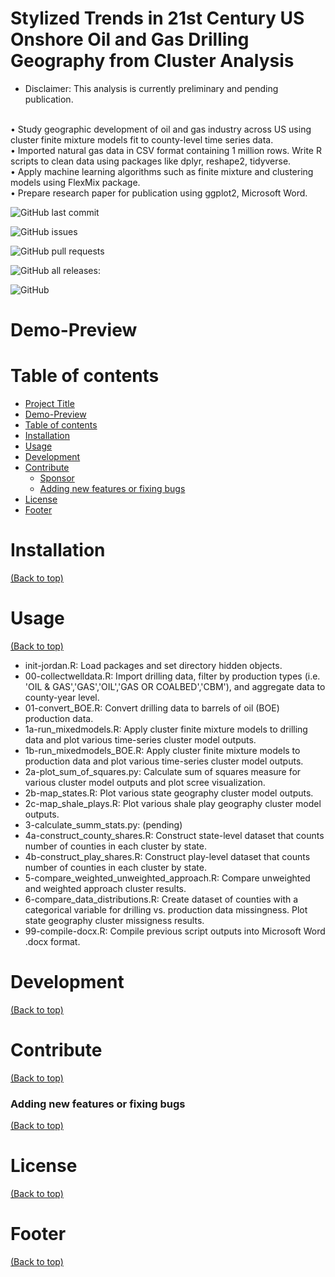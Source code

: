# Stylized Trends in 21st Century US Onshore Oil and Gas Drilling Geography from Cluster Analysis
* Disclaimer: This analysis is currently preliminary and pending publication.

<br /> • Study geographic development of oil and gas industry across US using cluster finite mixture models fit to county-level time series data.
<br /> • Imported natural gas data in CSV format containing 1 million rows. Write R scripts to clean data using packages like dplyr, reshape2, tidyverse.
<br /> • Apply machine learning algorithms such as finite mixture and clustering models using FlexMix package.
<br /> • Prepare research paper for publication using ggplot2, Microsoft Word.


![GitHub last commit](https://img.shields.io/github/last-commit/navendu-pottekkat/awesome-readme)

![GitHub issues](https://img.shields.io/github/issues-raw/navendu-pottekkat/awesome-readme)

![GitHub pull requests](https://img.shields.io/github/issues-pr/navendu-pottekkat/awesome-readme)

![GitHub all releases](https://img.shields.io/github/downloads/navendu-pottekkat/awesome-readme/total):

![GitHub](https://img.shields.io/github/license/navendu-pottekkat/awesome-readme)



# Demo-Preview



# Table of contents

- [Project Title](#project-title)
- [Demo-Preview](#demo-preview)
- [Table of contents](#table-of-contents)
- [Installation](#installation)
- [Usage](#usage)
- [Development](#development)
- [Contribute](#contribute)
    - [Sponsor](#sponsor)
    - [Adding new features or fixing bugs](#adding-new-features-or-fixing-bugs)
- [License](#license)
- [Footer](#footer)

# Installation
[(Back to top)](#table-of-contents)




# Usage
[(Back to top)](#table-of-contents)

- init-jordan.R: Load packages and set directory hidden objects.
- 00-collectwelldata.R: Import drilling data, filter by production types (i.e. 'OIL & GAS','GAS','OIL','GAS OR COALBED','CBM'), and aggregate data to county-year level.
- 01-convert_BOE.R: Convert drilling data to barrels of oil (BOE) production data.
- 1a-run_mixedmodels.R: Apply cluster finite mixture models to drilling data and plot various time-series cluster model outputs.
- 1b-run_mixedmodels_BOE.R: Apply cluster finite mixture models to production data and plot various time-series cluster model outputs.
- 2a-plot_sum_of_squares.py: Calculate sum of squares measure for various cluster model outputs and plot scree visualization.
- 2b-map_states.R: Plot various state geography cluster model outputs.
- 2c-map_shale_plays.R: Plot various shale play geography cluster model outputs.
- 3-calculate_summ_stats.py: (pending)
- 4a-construct_county_shares.R: Construct state-level dataset that counts number of counties in each cluster by state.
- 4b-construct_play_shares.R: Construct play-level dataset that counts number of counties in each cluster by state.
- 5-compare_weighted_unweighted_approach.R: Compare unweighted and weighted approach cluster results.
- 6-compare_data_distributions.R: Create dataset of counties with a categorical variable for drilling vs. production data missingness. Plot state geography cluster missigness results.
- 99-compile-docx.R: Compile previous script outputs into Microsoft Word .docx format.



# Development
[(Back to top)](#table-of-contents)




# Contribute
[(Back to top)](#table-of-contents)






### Adding new features or fixing bugs
[(Back to top)](#table-of-contents)




# License
[(Back to top)](#table-of-contents)





# Footer
[(Back to top)](#table-of-contents)

